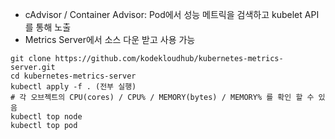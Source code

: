 - cAdvisor / Container Advisor: Pod에서 성능 메트릭을 검색하고 kubelet API를 통해 노출
- Metrics Server에서 소스 다운 받고 사용 가능
```
git clone https://github.com/kodekloudhub/kubernetes-metrics-server.git
cd kubernetes-metrics-server
kubectl apply -f . (전부 실행)
# 각 오브젝트의 CPU(cores) / CPU% / MEMORY(bytes) / MEMORY% 를 확인 할 수 있음
kubectl top node
kubectl top pod

```